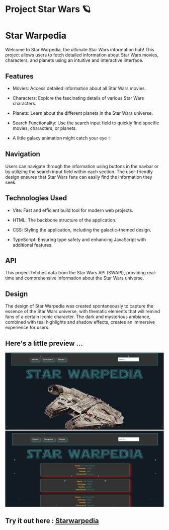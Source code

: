 # Project Star Wars 🪐

# Star Warpedia

Welcome to Star Warpedia, the ultimate Star Wars information hub! This project allows users to fetch detailed information about Star Wars movies, characters, and planets using an intuitive and interactive interface.

## Features

- Movies: Access detailed information about all Star Wars movies.

- Characters: Explore the fascinating details of various Star Wars characters.

- Planets: Learn about the different planets in the Star Wars universe.

- Search Functionality: Use the search input field to quickly find specific movies, characters, or planets.

* A little galaxy animation might catch your eye ✨

## Navigation

Users can navigate through the information using buttons in the navbar or by utilizing the search input field within each section. The user-friendly design ensures that Star Wars fans can easily find the information they seek.

## Technologies Used

- Vite: Fast and efficient build tool for modern web projects.

- HTML: The backbone structure of the application.

- CSS: Styling the application, including the galactic-themed design.

- TypeScript: Ensuring type safety and enhancing JavaScript with additional features.

## API

This project fetches data from the Star Wars API (SWAPI), providing real-time and comprehensive information about the Star Wars universe.

## Design

The design of Star Warpedia was created spontaneously to capture the essence of the Star Wars universe, with thematic elements that will remind fans of a certain iconic character. The dark and mysterious ambiance, combined with teal highlights and shadow effects, creates an immersive experience for users.

## Here's a little preview ...

![screenshot](./src/assets/images/readMePreviewHome.png)
![screenshot](./src/assets/images/readMePreviewSearch.png)

## Try it out here : [Starwarpedia](https://project-star-wars-wd2403.netlify.app/#)
